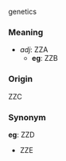 genetics
### Meaning
+ _adj_: ZZA
    + __eg__: ZZB

### Origin

ZZC

### Synonym

__eg__: ZZD

+ ZZE


